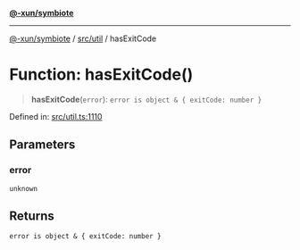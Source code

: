 [**@-xun/symbiote**](../../../README.md)

***

[@-xun/symbiote](../../../README.md) / [src/util](../README.md) / hasExitCode

# Function: hasExitCode()

> **hasExitCode**(`error`): `error is object & { exitCode: number }`

Defined in: [src/util.ts:1110](https://github.com/Xunnamius/symbiote/blob/8c20d618d9f5aba2b98dbaa28f75ebe8791b6067/src/util.ts#L1110)

## Parameters

### error

`unknown`

## Returns

`error is object & { exitCode: number }`
